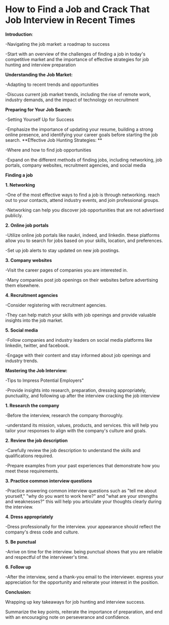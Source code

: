 # How to Find a Job and Crack That Job Interview in Recent Times

**Introduction**: 

-Navigating the job market: a roadmap to success

-Start with an overview of the challenges of finding a job in today's competitive market and the importance of effective strategies for job hunting and interview preparation

**Understanding the Job Market:**

-Adapting to recent trends and opportunities

-Discuss current job market trends, including the rise of remote work, industry demands, and the impact of technology on recruitment

**Preparing for Your Job Search:** 

-Setting Yourself Up for Success

-Emphasize the importance of updating your resume, building a strong online presence, and identifying your career goals before starting the job search.
**Effective Job Hunting Strategies: **

-Where and how to find job opportunities

-Expand on the different methods of finding jobs, including networking, job portals, company websites, recruitment agencies, and social media

**Finding a job**

**1. Networking**

-One of the most effective ways to find a job is through networking. reach out to your contacts, attend industry events, and join professional groups. 

-Networking can help you discover job opportunities that are not advertised publicly.

**2. Online job portals**

-Utilize online job portals like naukri, indeed, and linkedin. these platforms allow you to search for jobs based on your skills, location, and preferences. 

-Set up job alerts to stay updated on new job postings.

**3. Company websites**

-Visit the career pages of companies you are interested in. 

-Many companies post job openings on their websites before advertising them elsewhere.

**4. Recruitment agencies**

-Consider registering with recruitment agencies. 

-They can help match your skills with job openings and provide valuable insights into the job market.

**5. Social media**

-Follow companies and industry leaders on social media platforms like linkedin, twitter, and facebook. 

-Engage with their content and stay informed about job openings and industry trends.

**Mastering the Job Interview:** 

-Tips to Impress Potential Employers"

-Provide insights into research, preparation, dressing appropriately, punctuality, and following up after the interview
cracking the job interview

**1. Research the company**

-Before the interview, research the company thoroughly. 

-understand its mission, values, products, and services. this will help you tailor your responses to align with the company's culture and goals.

**2. Review the job description**

-Carefully review the job description to understand the skills and qualifications required. 

-Prepare examples from your past experiences that demonstrate how you meet these requirements.

**3. Practice common interview questions**

-Practice answering common interview questions such as "tell me about yourself," "why do you want to work here?" and "what are your strengths and weaknesses?" this will help you articulate your thoughts clearly during the interview.

**4. Dress appropriately**

-Dress professionally for the interview. your appearance should reflect the company's dress code and culture.

**5. Be punctual**

-Arrive on time for the interview. being punctual shows that you are reliable and respectful of the interviewer's time.

**6. Follow up**

-After the interview, send a thank-you email to the interviewer. express your appreciation for the opportunity and reiterate your interest in the position.

**Conclusion:** 

Wrapping up key takeaways for job hunting and interview success.

Summarize the key points, reiterate the importance of preparation, and end with an encouraging note on perseverance and confidence.



